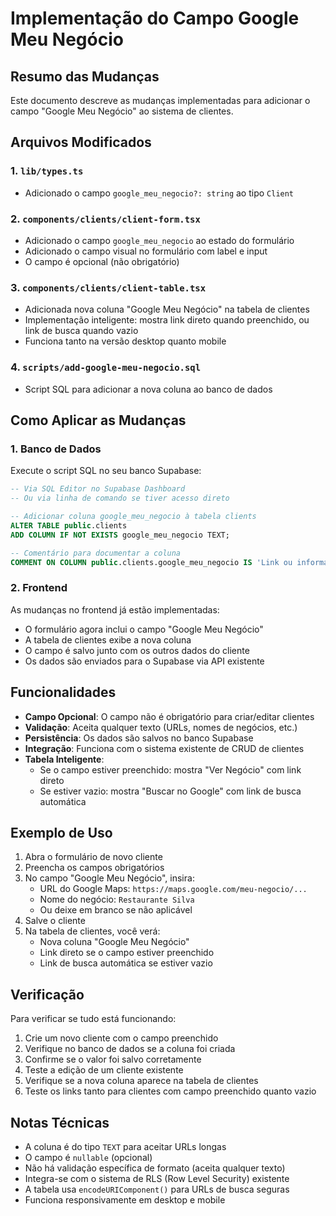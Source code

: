 # Implementação do Campo Google Meu Negócio

## Resumo das Mudanças

Este documento descreve as mudanças implementadas para adicionar o campo "Google Meu Negócio" ao sistema de clientes.

## Arquivos Modificados

### 1. `lib/types.ts`
- Adicionado o campo `google_meu_negocio?: string` ao tipo `Client`

### 2. `components/clients/client-form.tsx`
- Adicionado o campo `google_meu_negocio` ao estado do formulário
- Adicionado o campo visual no formulário com label e input
- O campo é opcional (não obrigatório)

### 3. `components/clients/client-table.tsx`
- Adicionada nova coluna "Google Meu Negócio" na tabela de clientes
- Implementação inteligente: mostra link direto quando preenchido, ou link de busca quando vazio
- Funciona tanto na versão desktop quanto mobile

### 4. `scripts/add-google-meu-negocio.sql`
- Script SQL para adicionar a nova coluna ao banco de dados

## Como Aplicar as Mudanças

### 1. Banco de Dados
Execute o script SQL no seu banco Supabase:

```sql
-- Via SQL Editor no Supabase Dashboard
-- Ou via linha de comando se tiver acesso direto

-- Adicionar coluna google_meu_negocio à tabela clients
ALTER TABLE public.clients 
ADD COLUMN IF NOT EXISTS google_meu_negocio TEXT;

-- Comentário para documentar a coluna
COMMENT ON COLUMN public.clients.google_meu_negocio IS 'Link ou informações do Google Meu Negócio do cliente';
```

### 2. Frontend
As mudanças no frontend já estão implementadas:
- O formulário agora inclui o campo "Google Meu Negócio"
- A tabela de clientes exibe a nova coluna
- O campo é salvo junto com os outros dados do cliente
- Os dados são enviados para o Supabase via API existente

## Funcionalidades

- **Campo Opcional**: O campo não é obrigatório para criar/editar clientes
- **Validação**: Aceita qualquer texto (URLs, nomes de negócios, etc.)
- **Persistência**: Os dados são salvos no banco Supabase
- **Integração**: Funciona com o sistema existente de CRUD de clientes
- **Tabela Inteligente**: 
  - Se o campo estiver preenchido: mostra "Ver Negócio" com link direto
  - Se estiver vazio: mostra "Buscar no Google" com link de busca automática

## Exemplo de Uso

1. Abra o formulário de novo cliente
2. Preencha os campos obrigatórios
3. No campo "Google Meu Negócio", insira:
   - URL do Google Maps: `https://maps.google.com/meu-negocio/...`
   - Nome do negócio: `Restaurante Silva`
   - Ou deixe em branco se não aplicável
4. Salve o cliente
5. Na tabela de clientes, você verá:
   - Nova coluna "Google Meu Negócio"
   - Link direto se o campo estiver preenchido
   - Link de busca automática se estiver vazio

## Verificação

Para verificar se tudo está funcionando:

1. Crie um novo cliente com o campo preenchido
2. Verifique no banco de dados se a coluna foi criada
3. Confirme se o valor foi salvo corretamente
4. Teste a edição de um cliente existente
5. Verifique se a nova coluna aparece na tabela de clientes
6. Teste os links tanto para clientes com campo preenchido quanto vazio

## Notas Técnicas

- A coluna é do tipo `TEXT` para aceitar URLs longas
- O campo é `nullable` (opcional)
- Não há validação específica de formato (aceita qualquer texto)
- Integra-se com o sistema de RLS (Row Level Security) existente
- A tabela usa `encodeURIComponent()` para URLs de busca seguras
- Funciona responsivamente em desktop e mobile
